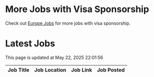 # More Jobs with Visa Sponsorship

Check out [Europe Jobs](https://github.com/sureshparimi/europejobs#latest-jobs) for more jobs with visa sponsorship.

# Latest Jobs

This page is updated at May 22, 2025 22:01:56

| Job Title | Job Location | Job Link | Job Posted |
| --- | --- | --- | --- |
